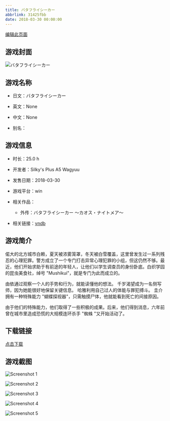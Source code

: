 ```yaml
---
title: バタフライシーカー
abbrlink: 31425fbb
date: 2018-03-30 00:00:00
---
```

[编辑此页面](https://github.com/ACG-3/ADV3-source/blob/main/source/_posts/%E3%83%90%E3%82%BF%E3%83%95%E3%83%A9%E3%82%A4%E3%82%B7%E3%83%BC%E3%82%AB%E3%83%BC.md)

## 游戏封面

![バタフライシーカー](https://pan.timero.xyz/d/onedrive/img_lib_001/%E3%83%90%E3%82%BF%E3%83%95%E3%83%A9%E3%82%A4%E3%82%B7%E3%83%BC%E3%82%AB%E3%83%BC_cover.avif)


## 游戏名称

- 日文：バタフライシーカー
- 英文：None
- 中文：None

- 别名：


## 游戏信息

- 时长：25.0 h
- 开发者：Silky's Plus A5 Wagyuu
- 发售日期：2018-03-30
- 游戏平台：win
- 相关作品：
   - 外传：バタフライシーカー ～カオス・ナイトメア～

- 相关链接：[vndb](https://vndb.org/v22027)


## 游戏简介

偌大的北方城市白赖，夏天被浓雾笼罩，冬天被白雪覆盖，这里曾发生过一系列残忍的心理犯罪。警方成立了一个专门打击异常心理犯罪的小组，但这仍然不够。最近，他们开始求助于有前途的年轻人，让他们以学生调查员的身份卧底。白织学园的昆虫美食社，绰号 "Mushikui"，就是专门为此而成立的。

由依通过观察一个人的手势和行为，就能读懂他的想法。
千岁渴望成为一名侧写师，因为她能很好地保留关键信息。
哈雅利用自己过人的体能与罪犯搏斗。
圭介拥有一种特殊能力 "蝴蝶探视器"，只需触摸尸体，他就能看到死亡的间接原因。

由于他们的特殊能力，他们取得了一些积极的成果。后来，他们得到消息，六年前曾在城市里造成恐慌的大规模连环杀手 "蜘蛛 "又开始活动了。




## 下载链接

[点击下载](https://pan.timero.xyz/onedrive/adv_lib_001/%E3%83%90%E3%82%BF%E3%83%95%E3%83%A9%E3%82%A4%E3%82%B7%E3%83%BC%E3%82%AB%E3%83%BC)


## 游戏截图


![Screenshot 1](https://pan.timero.xyz/d/onedrive/img_lib_001/%E3%83%90%E3%82%BF%E3%83%95%E3%83%A9%E3%82%A4%E3%82%B7%E3%83%BC%E3%82%AB%E3%83%BC_Screenshot_1.avif)

![Screenshot 2](https://pan.timero.xyz/d/onedrive/img_lib_001/%E3%83%90%E3%82%BF%E3%83%95%E3%83%A9%E3%82%A4%E3%82%B7%E3%83%BC%E3%82%AB%E3%83%BC_Screenshot_2.avif)

![Screenshot 3](https://pan.timero.xyz/d/onedrive/img_lib_001/%E3%83%90%E3%82%BF%E3%83%95%E3%83%A9%E3%82%A4%E3%82%B7%E3%83%BC%E3%82%AB%E3%83%BC_Screenshot_3.avif)

![Screenshot 4](https://pan.timero.xyz/d/onedrive/img_lib_001/%E3%83%90%E3%82%BF%E3%83%95%E3%83%A9%E3%82%A4%E3%82%B7%E3%83%BC%E3%82%AB%E3%83%BC_Screenshot_4.avif)

![Screenshot 5](https://pan.timero.xyz/d/onedrive/img_lib_001/%E3%83%90%E3%82%BF%E3%83%95%E3%83%A9%E3%82%A4%E3%82%B7%E3%83%BC%E3%82%AB%E3%83%BC_Screenshot_5.avif)

